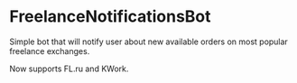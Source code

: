 # FreelanceNotificationsBot
Simple bot that will notify user about new available orders on most popular freelance exchanges.

Now supports FL.ru and KWork.
